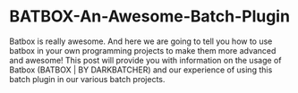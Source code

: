 # BATBOX-An-Awesome-Batch-Plugin
Batbox is really awesome. And here we are going to tell you how to use batbox in your own programming projects to make them more advanced and awesome! This post will provide you with information on the usage of Batbox (BATBOX | BY DARKBATCHER) and our experience of using this batch plugin in our various batch projects.
